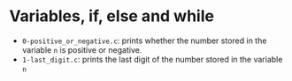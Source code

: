 # Variables, if, else and while
- `0-positive_or_negative.c`:  prints whether the number stored in the variable `n` is positive or negative.
- `1-last_digit.c`: prints the last digit of the number stored in the variable `n`
